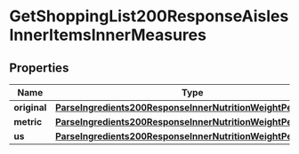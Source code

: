 
# GetShoppingList200ResponseAislesInnerItemsInnerMeasures

## Properties
Name | Type | Description | Notes
------------ | ------------- | ------------- | -------------
**original** | [**ParseIngredients200ResponseInnerNutritionWeightPerServing**](ParseIngredients200ResponseInnerNutritionWeightPerServing.md) |  | 
**metric** | [**ParseIngredients200ResponseInnerNutritionWeightPerServing**](ParseIngredients200ResponseInnerNutritionWeightPerServing.md) |  | 
**us** | [**ParseIngredients200ResponseInnerNutritionWeightPerServing**](ParseIngredients200ResponseInnerNutritionWeightPerServing.md) |  | 



